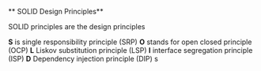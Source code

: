 ** SOLID Design Principles**

SOLID principles are the design principles

**S** is single responsibility principle (SRP)
**O**  stands for open closed principle (OCP)
**L**  Liskov substitution principle (LSP)
**I**  interface segregation principle (ISP)
**D**  Dependency injection principle (DIP)
s

